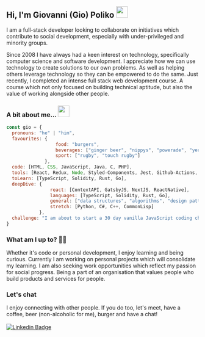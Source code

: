 ## Hi, I'm Giovanni (Gio) Poliko <img src="https://media.giphy.com/media/hvRJCLFzcasrR4ia7z/giphy.gif" width="30px" />

I am a full-stack developer looking to collaborate on initiatives which contribute to social development, especially with under-privileged and minority groups.

Since 2008 I have always had a keen interest on technology, specifically computer science and software development. I appreciate how we can use technology to create solutions to our own problems. As well as helping others leverage technology so they can be empowered to do the same. Just recently, I completed an intense full stack web development course. A course which not only focused on building technical aptitude, but also the value of working alongside other people.

### A bit about me... <img src="https://media.giphy.com/media/fZ91xzFtKWmoJSD4TK/giphy.gif" height="30px" />
```javascript
const gio = {
  pronouns: "he" | "him",
  favourites: {
                  food: "burgers",
                  beverages: ["ginger beer", "nippys", "powerade", "yerba mate"],
                  sport: ["rugby", "touch rugby"]
              },
  code: [HTML, CSS, JavaScript, Java, C, PHP],
  tools: [React, Redux, Node, Styled-Components, Jest, Github-Actions, Docker],
  toLearn: [TypeScript, Solidity, Rust, Go],
  deepDive: {
                react: [ContextAPI, GatsbyJS, NextJS, ReactNative],
                languages: [TypeScript, Solidity, Rust, Go],
                general: ["data structures", "algorithms", "design patterns"],
                stretch: [Python, C#, C++, CommonLisp]
            },
  challenge: "I am about to start a 30 day vanilla JavaScript coding challenge"
}
```

### What am I up to? 👨‍💻
Whether it's code or personal development, I enjoy learning and being curious. Currently I am working on personal projects which will consolidate my learning. I am also seeking work opportunities which reflect my passion for social progress. Being a part of an organisation that values people who build products and services for people.

### Let's chat
I enjoy connecting with other people. If you do too, let's meet, have a coffee, beer (non-alcoholic for me), burger and have a chat!
<br/><br/>
[![Linkedin Badge](https://img.shields.io/badge/-LinkedIn-blue?style=flat-square&logo=Linkedin&logoColor=white&link=https://www.linkedin.com/in/giovannipoliko/)](https://www.linkedin.com/in/giovannipoliko/)
